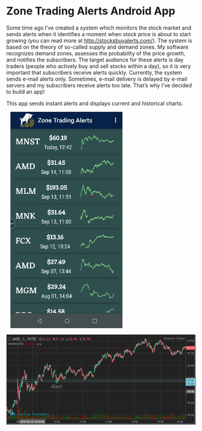 # Zone Trading Alerts Android App

Some time ago I’ve created a system which monitors the stock market and sends alerts when it identifies a moment when stock price is about to start growing (you can read more at http://stocksbuyalerts.com/). The system is based on the theory of so-called supply and demand zones. My software recognizes demand zones, assesses the probability of the price growth, and notifies the subscribers. The target audience for these alerts is day traders (people who actively buy and sell stocks within a day), so it is very important that subscribers receive alerts quickly. 
Currently, the system sends e-mail alerts only. Sometimes, e-mail delivery is delayed by e-mail servers and my subscribers receive alerts too late. That’s why I’ve decided to build an app!

This app sends instant alerts and displays current and historical charts.  

![Alt Text](https://github.com/alex01001/Capstone-Project/blob/master/stock_list.gif)


![Alt Text](https://github.com/alex01001/Capstone-Project/blob/master/chart.PNG)
